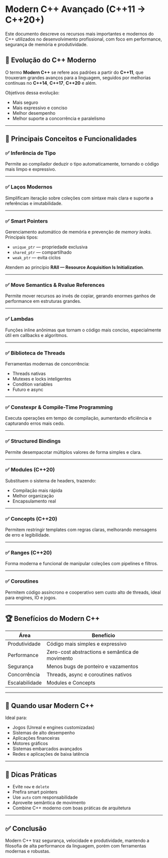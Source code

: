 # Modern C++ Avançado (C++11 → C++20+)

Este documento descreve os recursos mais importantes e modernos do C++ utilizados no desenvolvimento profissional, com foco em performance, segurança de memória e produtividade.

## 🚀 Evolução do C++ Moderno
O termo **Modern C++** se refere aos padrões a partir do **C++11**, que trouxeram grandes avanços para a linguagem, seguidos por melhorias contínuas no **C++14**, **C++17**, **C++20** e além.

Objetivos dessa evolução:

- Mais seguro
- Mais expressivo e conciso
- Melhor desempenho
- Melhor suporte a concorrência e paralelismo

---

## 🧠 Principais Conceitos e Funcionalidades

### ✅ Inferência de Tipo
Permite ao compilador deduzir o tipo automaticamente, tornando o código mais limpo e expressivo.

---

### ✅ Laços Modernos
Simplificam iteração sobre coleções com sintaxe mais clara e suporte a referências e imutabilidade.

---

### ✅ Smart Pointers
Gerenciamento automático de memória e prevenção de *memory leaks*.  
Principais tipos:

- `unique_ptr` — propriedade exclusiva
- `shared_ptr` — compartilhado
- `weak_ptr` — evita ciclos

Atendem ao princípio **RAII — Resource Acquisition Is Initialization**.

---

### ✅ Move Semantics & Rvalue References
Permite mover recursos ao invés de copiar, gerando enormes ganhos de performance em estruturas grandes.

---

### ✅ Lambdas
Funções inline anônimas que tornam o código mais conciso, especialmente útil em callbacks e algoritmos.

---

### ✅ Biblioteca de Threads
Ferramentas modernas de concorrência:

- Threads nativas
- Mutexes e locks inteligentes
- Condition variables
- Futuro e async

---

### ✅ Constexpr & Compile-Time Programming
Executa operações em tempo de compilação, aumentando eficiência e capturando erros mais cedo.

---

### ✅ Structured Bindings
Permite desempacotar múltiplos valores de forma simples e clara.

---

### ✅ Modules (C++20)
Substituem o sistema de headers, trazendo:

- Compilação mais rápida
- Melhor organização
- Encapsulamento real

---

### ✅ Concepts (C++20)
Permitem restringir templates com regras claras, melhorando mensagens de erro e legibilidade.

---

### ✅ Ranges (C++20)
Forma moderna e funcional de manipular coleções com pipelines e filtros.

---

### ✅ Coroutines
Permitem código assíncrono e cooperativo sem custo alto de threads, ideal para engines, IO e jogos.

---

## 🏆 Benefícios do Modern C++

| Área | Benefício |
|------|----------|
Produtividade | Código mais simples e expressivo |
Performance | Zero-cost abstractions e semântica de movimento |
Segurança | Menos bugs de ponteiro e vazamentos |
Concorrência | Threads, async e coroutines nativos |
Escalabilidade | Modules e Concepts |

---

## 🎯 Quando usar Modern C++
Ideal para:

- Jogos (Unreal e engines customizadas)
- Sistemas de alto desempenho
- Aplicações financeiras
- Motores gráficos
- Sistemas embarcados avançados
- Redes e aplicações de baixa latência

---

## 📌 Dicas Práticas
- Evite `new` e `delete`
- Prefira smart pointers
- Use `auto` com responsabilidade
- Aproveite semântica de movimento
- Combine C++ moderno com boas práticas de arquitetura

---

## ✅ Conclusão
Modern C++ traz segurança, velocidade e produtividade, mantendo a filosofia de alta performance da linguagem, porém com ferramentas modernas e robustas.

